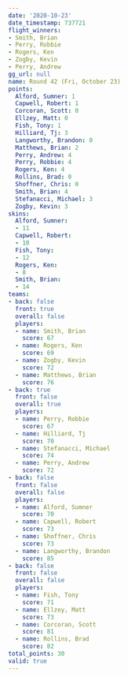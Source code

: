 ```yaml
---
date: '2020-10-23'
date_timestamp: 737721
flight_winners:
- Smith, Brian
- Perry, Robbie
- Rogers, Ken
- Zogby, Kevin
- Perry, Andrew
gg_url: null
name: Round 42 (Fri, October 23)
points:
  Alford, Sumner: 1
  Capwell, Robert: 1
  Corcoran, Scott: 0
  Ellzey, Matt: 0
  Fish, Tony: 1
  Hilliard, Tj: 3
  Langworthy, Brandon: 0
  Matthews, Brian: 2
  Perry, Andrew: 4
  Perry, Robbie: 4
  Rogers, Ken: 4
  Rollins, Brad: 0
  Shoffner, Chris: 0
  Smith, Brian: 4
  Stefanacci, Michael: 3
  Zogby, Kevin: 3
skins:
  Alford, Sumner:
  - 11
  Capwell, Robert:
  - 10
  Fish, Tony:
  - 12
  Rogers, Ken:
  - 8
  Smith, Brian:
  - 14
teams:
- back: false
  front: true
  overall: false
  players:
  - name: Smith, Brian
    score: 67
  - name: Rogers, Ken
    score: 69
  - name: Zogby, Kevin
    score: 72
  - name: Matthews, Brian
    score: 76
- back: true
  front: false
  overall: true
  players:
  - name: Perry, Robbie
    score: 67
  - name: Hilliard, Tj
    score: 70
  - name: Stefanacci, Michael
    score: 74
  - name: Perry, Andrew
    score: 72
- back: false
  front: false
  overall: false
  players:
  - name: Alford, Sumner
    score: 70
  - name: Capwell, Robert
    score: 73
  - name: Shoffner, Chris
    score: 73
  - name: Langworthy, Brandon
    score: 85
- back: false
  front: false
  overall: false
  players:
  - name: Fish, Tony
    score: 71
  - name: Ellzey, Matt
    score: 73
  - name: Corcoran, Scott
    score: 81
  - name: Rollins, Brad
    score: 82
total_points: 30
valid: true
---
```

